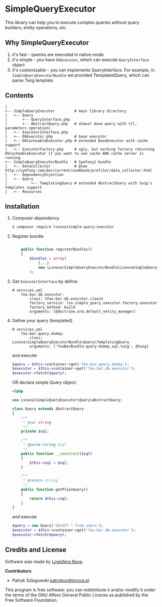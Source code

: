 SimpleQueryExecutor
==================

This library can help you to execute complex queries without query builders, entity operations, etc.

Why SimpleQueryExecutor
----------------------
1. it's fast - queries are executed in native mode
2. it's simple - you have `DbExecutor`, which can execute `QueryInterface` object
3. it's customizable - you can implements QueryInterface. For example, in `SimpleQueryExecutorBundle` we provided TemplatedQuery, which can parse Twig template.

Contents
--------

```
|
+-- SimpleQueryExecutor         # main library directory
|   +-- Query
|       +-- QueryInterface.php
|       +-- AbstractQuery.php   # almost done query with ttl, parameters operations
|   +-- ExecutorInterface.php
|   +-- DbExecutor.php          # base executor
|   +-- DbCacheableExecutor.php # extended BaseExecutor with cache support
|   +-- ExecutorFactory.php     # ugly, but working factory returning DbCacheableExecutor if you want to use cache AND cache server is running
+-- SimpleQueryExecutorBundle   # Symfony2 bundle
|   +-- DataCollector           # @see http://symfony.com/doc/current/cookbook/profiler/data_collector.html
|   +-- DependencyInjection
|   +-- Query
|           +-- TemplatingQuery # extended AbstractQuery with twig's templates support
|   +-- Resources
```

Installation
------------

1. Composer dependency
    ```bash
    $ composer require lsnova/simple-query-executor
    ```

2. Register bundle
    ```php

        public function registerBundles()
        {
            $bundles = array(
                [...]
                new \Lsnova\SimpleQueryExecutorBundle\LsnovaSimpleQueryExecutorBundle()
            );
    ```

3. Get `ExecutorInterface` by define:
    ```
    # services.yml
        foo.bar.db.executor:
            class: %foo.bar.db.executor.class%
            factory_service: lsn.simple_query_executor.factory.executor
            factory_method: build
            arguments: [@doctrine.orm.default_entity_manager]
    ```

4. Define your query (templated)

    ```
    # services.yml
        foo.bar.query.dummy:
            class: Lsnova\SimpleQueryExecutorBundle\Query\TemplatingQuery
            arguments: ['FooBarBundle:query:dummy.sql.twig', @twig]
    ```

    and execute

    ```php
    $query = $this->container->get('foo.bar.query.dummy');
    $executor = $this->container->get('foo.bar.db.executor');
    $executor->fetch($query);
    ```

    OR declare simple Query object:

    ```php
    <?php

    use Lsnova\SimpleQueryExecutor\Query\AbstractQuery;

    class Query extends AbstractQuery
    {
        /**
         * @var string
         */
        private $sql;

        /**
         * @param string $sql
         */
        public function __construct($sql)
        {
            $this->sql = $sql;
        }

        /**
         * @return string
         */
        public function getPlainQuery()
        {
            return $this->sql;
        }
    }
    ```

    and execute

    ```php
    $query = new Query('SELECT * from users');
    $executor = $this->container->get('foo.bar.db.executor');
    $executor->fetch($query);
    ```

Credits and License
-------

Software was made by [Logisfera Nova](http://lsn.io).

**Contributors**
* Patryk Szlagowski <patryksz@lsnova.pl>

This program is free software: you can redistribute it and/or modify it under the terms of the GNU Affero General Public License as published by the Free Software Foundation.